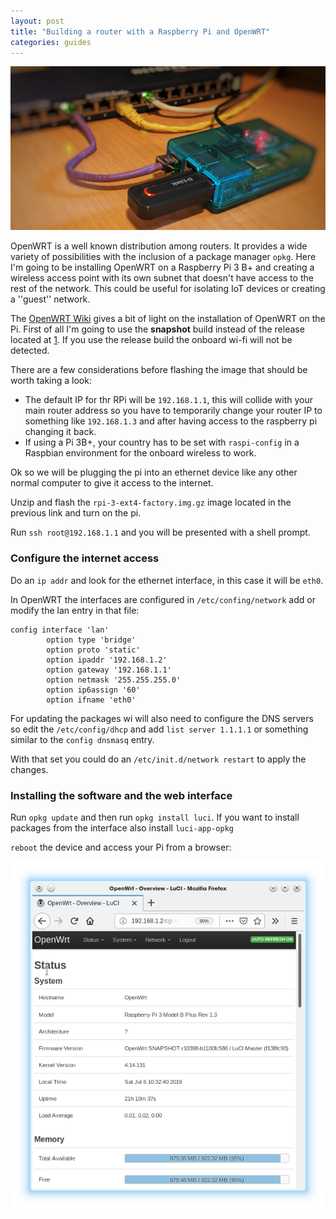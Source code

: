 ```yaml
---
layout: post
title: "Building a router with a Raspberry Pi and OpenWRT"
categories: guides
---
```



![](/assets/img/rpi-openwrt/pi-wrt.jpeg)

OpenWRT is a well known distribution among routers. It provides a wide variety of possibilities with the inclusion of a package manager `opkg`. Here I'm going to be installing OpenWRT on a Raspberry Pi 3 B+ and creating a  wireless access point with its own subnet that doesn't have access to the rest of the network. This could be useful for isolating IoT devices or creating a ''guest'' network.

The [OpenWRT Wiki](https://openwrt.org/toh/raspberry_pi_foundation/raspberry_pi) gives a bit of light on the installation of OpenWRT on the Pi. First of all I'm going to use the **snapshot** build instead of the release located at [1](https://downloads.openwrt.org/snapshots/targets/brcm2708/bcm2710/). If you use the release build the onboard wi-fi will not be detected.

There are a few considerations before flashing the image that should be worth taking a look:

* The default IP for thr RPi will be `192.168.1.1`, this will collide with your main router address so you have to temporarily change your router IP to something like `192.168.1.3` and after having access to the raspberry pi changing it back.
* If using a Pi 3B+, your country has to be set with `raspi-config` in a Raspbian environment for the onboard wireless to work.

Ok so we will be plugging the pi into an ethernet device like any other normal computer to give it access to the internet.

Unzip and flash the `rpi-3-ext4-factory.img.gz` image located in the previous link and turn on the pi.

Run `ssh root@192.168.1.1` and you will be presented with a shell prompt.

### Configure the internet access

Do an `ip addr` and look for the ethernet interface, in this case it will be `eth0`.

In OpenWRT the interfaces are configured in `/etc/confing/network` add or modify the lan entry in that file:

```
config interface 'lan'
        option type 'bridge'
        option proto 'static'
        option ipaddr '192.168.1.2'
        option gateway '192.168.1.1'
        option netmask '255.255.255.0'
        option ip6assign '60'
        option ifname 'eth0'
```

For updating the packages wi will also need to configure the DNS servers so edit the `/etc/config/dhcp` and add `list server 1.1.1.1` or something similar to the `config dnsmasq` entry.

With that set you could do an `/etc/init.d/network restart` to apply the changes.

### Installing the software and the web interface

Run `opkg update` and then run `opkg install luci`. If you want to install packages from the interface also install `luci-app-opkg`

`reboot` the device and access your Pi from a browser:


![](/assets/img/rpi-openwrt/luci-first-boot.png)
